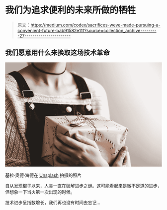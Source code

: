 # 我们为追求便利的未来所做的牺牲

> 原文：<https://medium.com/codex/sacrifices-weve-made-pursuing-a-convenient-future-bab91582e111?source=collection_archive---------27----------------------->

## 我们愿意用什么来换取这场技术革命

![](img/e85c83a7ce841b2e60487abd7b35edbf.png)

基拉·奥德·海德在 [Unsplash](https://unsplash.com?utm_source=medium&utm_medium=referral) 拍摄的照片

自从发现棍子以来，人类一直在破解进步之谜。这可能看起来是微不足道的进步，但想象一下当火第一次出现的时候。

技术进步呈指数增长，我们再也没有时间去忘记…